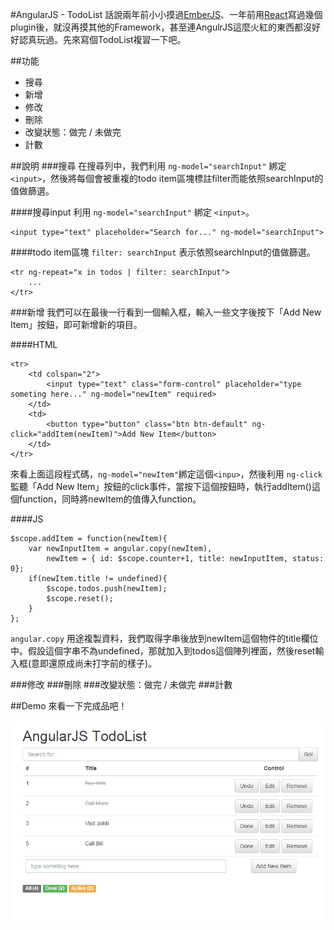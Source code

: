 #AngularJS - TodoList
話說兩年前小小摸過[EmberJS](http://emberjs.com)、一年前用[React](https://facebook.github.io/react)寫過幾個plugin後，就沒再摸其他的Framework，甚至連AngulrJS這麼火紅的東西都沒好好認真玩過。先來寫個TodoList複習一下吧。

##功能
- 搜尋
- 新增
- 修改
- 刪除
- 改變狀態：做完 / 未做完
- 計數


##說明
###搜尋
在搜尋列中，我們利用 `ng-model="searchInput"` 綁定 `<input>`，然後將每個會被重複的todo item區塊標註filter而能依照searchInput的值做篩選。

####搜尋input
利用 `ng-model="searchInput"` 綁定 `<input>`。

	<input type="text" placeholder="Search for..." ng-model="searchInput">

####todo item區塊
`filter: searchInput` 表示依照searchInput的值做篩選。

	<tr ng-repeat="x in todos | filter: searchInput">
		...
	</tr>

###新增
我們可以在最後一行看到一個輸入框，輸入一些文字後按下「Add New Item」按鈕，即可新增新的項目。  

####HTML

	<tr>
		<td colspan="2">
			<input type="text" class="form-control" placeholder="type someting here..." ng-model="newItem" required>
		</td>
		<td>
			<button type="button" class="btn btn-default" ng-click="addItem(newItem)">Add New Item</button>
		</td>
	</tr>

來看上面這段程式碼，`ng-model="newItem"`綁定這個`<inpu>`，然後利用 `ng-click`監聽「Add New Item」按鈕的click事件，當按下這個按鈕時，執行addItem()這個function，同時將newItem的值傳入function。  

####JS

    $scope.addItem = function(newItem){
        var newInputItem = angular.copy(newItem),
            newItem = { id: $scope.counter+1, title: newInputItem, status: 0};
        if(newItem.title != undefined){
            $scope.todos.push(newItem);
            $scope.reset();
        }
    };

`angular.copy` 用途複製資料，我們取得字串後放到newItem這個物件的title欄位中。假設這個字串不為undefined，那就加入到todos這個陣列裡面，然後reset輸入框(意即還原成尚未打字前的樣子)。

###修改
###刪除
###改變狀態：做完 / 未做完
###計數

##Demo
來看一下完成品吧！  

![AngularJS - TodoList](demo/demo.gif)





